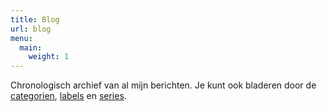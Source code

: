 ```yaml
---
title: Blog
url: blog
menu: 
  main:
    weight: 1
---
```

Chronologisch archief van al mijn berichten. Je kunt ook bladeren door de
[categorien](/categories), [labels](/tags) en [series](/series).
